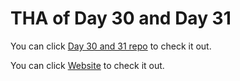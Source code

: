 # THA of Day 30 and Day 31

You can click [Day 30 and 31 repo](https://github.com/Sa-tya/tutorial) to check it out.

You can click [Website](https://tutorial-psi.vercel.app/) to check it out.
